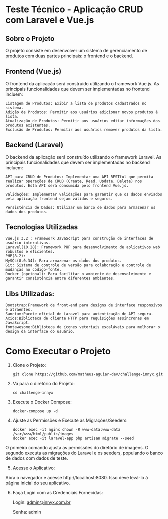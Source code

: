 # Teste Técnico - Aplicação CRUD com Laravel e Vue.js

## Sobre o Projeto
O projeto consiste em desenvolver um sistema de gerenciamento de produtos com duas partes principais: o frontend e o backend.

## Frontend (Vue.js)

O frontend da aplicação será construído utilizando o framework Vue.js. As principais funcionalidades que devem ser implementadas no frontend incluem:

    Listagem de Produtos: Exibir a lista de produtos cadastrados no sistema.
    Adição de Produtos: Permitir aos usuários adicionar novos produtos à lista.
    Atualização de Produtos: Permitir aos usuários editar informações dos produtos existentes.
    Exclusão de Produtos: Permitir aos usuários remover produtos da lista.


## Backend (Laravel)

O backend da aplicação será construído utilizando o framework Laravel. As principais funcionalidades que devem ser implementadas no backend incluem:

    API para CRUD de Produtos: Implementar uma API RESTful que permita realizar operações de CRUD (Create, Read, Update, Delete) nos produtos. Esta API será consumida pelo frontend Vue.js.

    Validações: Implementar validações para garantir que os dados enviados pela aplicação frontend sejam válidos e seguros.

    Persistência de Dados: Utilizar um banco de dados para armazenar os dados dos produtos.

## Tecnologias Utilizadas

    Vue.js 3.2 : Framework JavaScript para construção de interfaces de usuário interativas.
    Laravel(10.28): Framework PHP para desenvolvimento de aplicativos web robustos e eficientes.
    PHP(8.2):
    MySQL(8.0.34): Para armazenar os dados dos produtos.
    Git: Sistema de controle de versão para colaboração e controle de mudanças no código-fonte.
    Docker (opcional): Para facilitar o ambiente de desenvolvimento e garantir consistência entre diferentes ambientes.

## Libs Utilizadas: 
    Bootstrap:Framework de front-end para designs de interface responsivos e atraentes.
    Sanctum:Pacote oficial do Laravel para autenticação de API segura.
    Axios:Biblioteca de cliente HTTP para requisições assíncronas em JavaScript.
    fontawesome:Biblioteca de ícones vetoriais escaláveis para melhorar o design da interface do usuário.

# Como Executar o Projeto
1. Clone o Projeto: 

    ```git clone https://github.com/matheus-aguiar-dev/challenge-innyx.git```

2. Vá para o diretório do Projeto:

    ```cd challenge-innyx```

3. Execute o Docker Compose:

    ```docker-compose up -d```

4. Ajuste as Permissões e Execute as Migrações/Seeders:
    ```
    docker exec -it nginx chown -R www-data:www-data /var/www/html/public/images
    docker exec -it laravel-app php artisan migrate --seed
    ```
O primeiro comando ajusta as permissões do diretório de imagens. O segundo executa as migrações do Laravel e os seeders, populando o banco de dados com dados de teste.

5. Acesse o Aplicativo:

Abra o navegador e acesse http://localhost:8080. Isso deve levá-lo à página inicial do seu aplicativo.

6. Faça Login com as Credenciais Fornecidas:

    Login: admin@innyx.com.br
    
    Senha: admin
     
    
